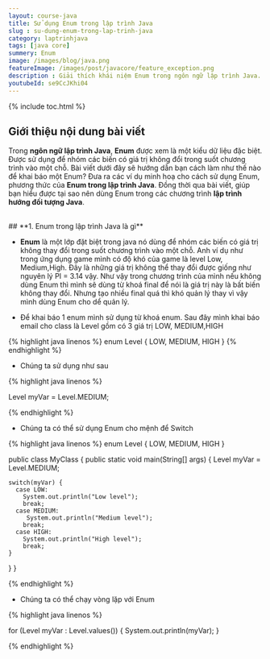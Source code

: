 ```yaml
---
layout: course-java
title: Sử dụng Enum trong lập trình Java
slug : su-dung-enum-trong-lap-trinh-java
category: laptrinhjava
tags: [java core]
summery: Enum
image: /images/blog/java.png
featureImage: /images/post/javacore/feature_exception.png
description : Giải thích khái niệm Enum trong ngôn ngữ lập trình Java. Sau đó hướng dẫn cách làm như thế nào để khai báo một Enum. Đồng thời đưa ra các ví dụ minh hoạ cho cách sử dụng Enum, phương thức của Enum trong lập trình Java. Qua đó, giúp bạn hiểu được tại sao nên dùng Enum trong các chương trình lập trình hướng đối tượng Java.
youtubeId: se9CcJKhi04
---
```


{% include toc.html %}

## **Giới thiệu nội dung bài viết**

Trong <b>ngôn ngữ lập trình Java</b>, <b>Enum</b> được xem là một kiểu dữ liệu đặc biệt. Được sử dụng để nhóm các biến có giá trị không đổi trong suốt chương trình vào một chỗ. Bài viết dưới đây sẽ hướng dẫn bạn cách làm như thế nào để khai báo một Enum? Đưa ra các ví dụ minh hoạ cho cách sử dụng Enum, phương thức của <b>Enum trong lập trình Java</b>. Đồng thời qua bài viết, giúp bạn hiểu được tại sao nên dùng Enum trong các chương trình <b>lập trình hướng đối tượng Java</b>.

<br>
## **1. Enum trong lập trình Java là gì**

- <b>Enum</b> là một lớp đặt biệt trong java nó dùng để nhóm các biến có giá trị không thay đổi trong suốt chương trình vào một chỗ. Anh ví dụ như trong ứng dụng game  mình có độ khó của game là  level Low, Medium,High. Đây là những giá trị không thể thay đổi được giống như nguyên lý PI = 3.14 vậy. Như vậy trong chương trình của mình nếu không dùng Enum thì mình sẽ dùng từ khoá final để nói là giá trị này là bất biến không thay đổi. Nhưng tạo nhiều final quá thì khó quản lý thay vì vậy mình dùng Enum cho dể quản lý.

- Để khai báo 1 enum mình sử dụng từ khoá enum. Sau đây mình khai báo email cho class là Level gồm có 3 giá trị LOW, MEDIUM,HIGH

{% highlight java linenos %}
enum Level {
  LOW,
  MEDIUM,
  HIGH
}
{% endhighlight %}

- Chúng ta sử dụng như sau

{% highlight java linenos %}

Level myVar = Level.MEDIUM;

{% endhighlight %}

- Chúng ta có thể sử dụng Enum cho mệnh để Switch

{% highlight java linenos %}
enum Level {
  LOW,
  MEDIUM,
  HIGH
}

public class MyClass {
  public static void main(String[] args) {
    Level myVar = Level.MEDIUM;

    switch(myVar) {
      case LOW:
        System.out.println("Low level");
        break;
      case MEDIUM:
         System.out.println("Medium level");
        break;
      case HIGH:
        System.out.println("High level");
        break;
    }
  }
}

{% endhighlight %}

- Chúng ta có thể chạy vòng lặp với Enum

{% highlight java linenos %}

for (Level myVar : Level.values()) {
  System.out.println(myVar);
}

{% endhighlight %}






